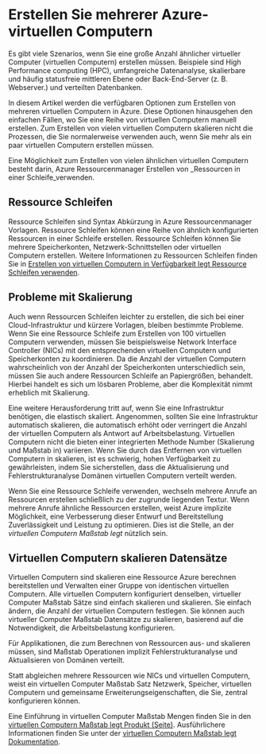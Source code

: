 <properties
    pageTitle="Erstellen von mehreren virtuellen Computern | Microsoft Azure"
    description="Optionen für das Erstellen von mehreren virtuellen Computern unter Windows"
    services="virtual-machines-windows"
    documentationCenter=""
    authors="gbowerman"
    manager="timlt"
    editor=""
    tags="azure-resource-manager"/>

<tags
    ms.service="virtual-machines-windows"
    ms.workload="na"
    ms.tgt_pltfrm="na"
    ms.devlang="na"
    ms.topic="article"
    ms.date="10/25/2016"
    ms.author="guybo"/>

# <a name="create-multiple-azure-virtual-machines"></a>Erstellen Sie mehrerer Azure-virtuellen Computern

Es gibt viele Szenarios, wenn Sie eine große Anzahl ähnlicher virtueller Computer (virtuellen Computern) erstellen müssen. Beispiele sind High Performance computing (HPC), umfangreiche Datenanalyse, skalierbare und häufig statusfreie mittleren Ebene oder Back-End-Server (z. B. Webserver.) und verteilten Datenbanken.

In diesem Artikel werden die verfügbaren Optionen zum Erstellen von mehreren virtuellen Computern in Azure. Diese Optionen hinausgehen den einfachen Fällen, wo Sie eine Reihe von virtuellen Computern manuell erstellen. Zum Erstellen von vielen virtuellen Computern skalieren nicht die Prozessen, die Sie normalerweise verwenden auch, wenn Sie mehr als ein paar virtuellen Computern erstellen müssen.

Eine Möglichkeit zum Erstellen von vielen ähnlichen virtuellen Computern besteht darin, Azure Ressourcenmanager Erstellen von _Ressourcen in einer Schleife_verwenden.

## <a name="resource-loops"></a>Ressource Schleifen

Ressource Schleifen sind Syntax Abkürzung in Azure Ressourcenmanager Vorlagen. Ressource Schleifen können eine Reihe von ähnlich konfigurierten Ressourcen in einer Schleife erstellen. Ressource Schleifen können Sie mehrere Speicherkonten, Netzwerk-Schnittstellen oder virtuellen Computern erstellen. Weitere Informationen zu Ressourcen Schleifen finden Sie in [Erstellen von virtuellen Computern in Verfügbarkeit legt Ressource Schleifen verwenden](https://azure.microsoft.com/documentation/templates/201-vm-copy-index-loops/).

## <a name="challenges-of-scale"></a>Probleme mit Skalierung

Auch wenn Ressourcen Schleifen leichter zu erstellen, die sich bei einer Cloud-Infrastruktur und kürzere Vorlagen, bleiben bestimmte Probleme. Wenn Sie eine Ressource Schleife zum Erstellen von 100 virtuellen Computern verwenden, müssen Sie beispielsweise Network Interface Controller (NICs) mit den entsprechenden virtuellen Computern und Speicherkonten zu koordinieren. Da die Anzahl der virtuellen Computern wahrscheinlich von der Anzahl der Speicherkonten unterschiedlich sein, müssen Sie auch andere Ressourcen Schleife an Papiergrößen, behandelt. Hierbei handelt es sich um lösbaren Probleme, aber die Komplexität nimmt erheblich mit Skalierung.

Eine weitere Herausforderung tritt auf, wenn Sie eine Infrastruktur benötigen, die elastisch skaliert. Angenommen, sollten Sie eine Infrastruktur automatisch skalieren, die automatisch erhöht oder verringert die Anzahl der virtuellen Computern als Antwort auf Arbeitsbelastung. Virtuellen Computern nicht die bieten einer integrierten Methode Number (Skalierung und Maßstab in) variieren. Wenn Sie durch das Entfernen von virtuellen Computern in skalieren, ist es schwierig, hohen Verfügbarkeit zu gewährleisten, indem Sie sicherstellen, dass die Aktualisierung und Fehlerstrukturanalyse Domänen virtuellen Computern verteilt werden.

Wenn Sie eine Ressource Schleife verwenden, wechseln mehrere Anrufe an Ressourcen erstellen schließlich zu der zugrunde liegenden Textur. Wenn mehrere Anrufe ähnliche Ressourcen erstellen, weist Azure implizite Möglichkeit, eine Verbesserung dieser Entwurf und Bereitstellung Zuverlässigkeit und Leistung zu optimieren. Dies ist die Stelle, an der _virtuellen Computern Maßstab legt_ nützlich sein.

## <a name="virtual-machine-scale-sets"></a>Virtuellen Computern skalieren Datensätze

Virtuellen Computern sind skalieren eine Ressource Azure berechnen bereitstellen und Verwalten einer Gruppe von identischen virtuellen Computern. Alle virtuellen Computern konfiguriert denselben, virtueller Computer Maßstab Sätze sind einfach skalieren und skalieren. Sie einfach ändern, die Anzahl der virtuellen Computern festlegen. Sie können auch virtueller Computer Maßstab Datensätze zu skalieren, basierend auf die Notwendigkeit, die Arbeitsbelastung konfigurieren.

Für Applikationen, die zum Berechnen von Ressourcen aus- und skalieren müssen, sind Maßstab Operationen implizit Fehlerstrukturanalyse und Aktualisieren von Domänen verteilt.

Statt abgleichen mehrere Ressourcen wie NICs und virtuellen Computern, weist ein virtuellen Computer Maßstab Satz Netzwerk, Speicher, virtuellen Computern und gemeinsame Erweiterungseigenschaften, die Sie, zentral konfigurieren können.

Eine Einführung in virtuellen Computer Maßstab Mengen finden Sie in den [virtuellen Computern Maßstab legt Produkt (Seite)](https://azure.microsoft.com/services/virtual-machine-scale-sets/). Ausführlichere Informationen finden Sie unter der [virtuellen Computern Maßstab legt Dokumentation](https://azure.microsoft.com/documentation/services/virtual-machine-scale-sets/).
